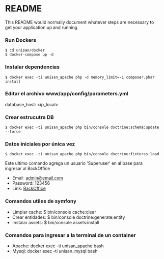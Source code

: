 # README #

This README would normally document whatever steps are necessary to get your application up and running.

### Run Dockers ###
```
$ cd unisan/docker 
$ docker-compose up -d
```
### Instalar dependencias ###
```
$ docker exec -ti unisan_apache php -d memory_limit=-1 composer.phar install
```
### Editar el archivo www/app/config/parameters.yml ###
database_host: <ip_local>

### Crear estrucutra DB ###
```
$ docker exec -ti unisan_apache php bin/console doctrine:schema:update --force
```
### Datos iniciales por única vez ###
```
$ docker exec -ti unisan_apache php bin/console doctrine:fixtures:load
```
Este ultimo comando agrega un usuario 'Superuser' en al base para ingresar al BackOffice 
* Email: admin@email.com
* Password: 123456 
* Link: [BackOffice](http://dev.unisan.cl/app_dev.php/admin)

### Comandos utiles de symfony ###

* Limpiar cache: $ bin/console cache:clear
* Crear entidades: $ bin/console doctrine:generate:entity
* Instalar assets: $ bin/console assets:install

### Comandos para ingresar a la terminal de un container ###

* Apache: docker exec -ti unisan_apache bash
* Mysql: docker exec -ti unisan_mysql bash
